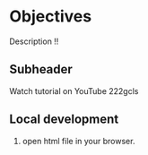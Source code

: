 # Objectives


Description !!

## Subheader

Watch tutorial on YouTube 222gcls


## Local development
1. open html file in your browser.
